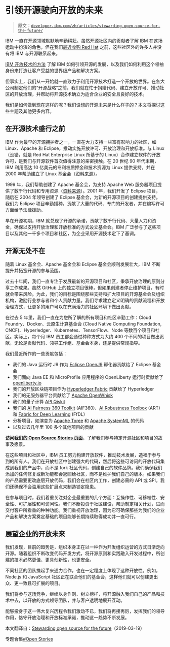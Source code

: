 # 引领开源驶向开放的未来

> 原文：[`developer.ibm.com/zh/articles/stewarding-open-source-for-the-future/`](https://developer.ibm.com/zh/articles/stewarding-open-source-for-the-future/)

IBM 一直在开源领域默默地辛勤耕耘。虽然开源社区内的贡献者了解 IBM 在这场运动中扮演的角色，但在我们[最近收购 Red Hat](https://newsroom.ibm.com/2018-05-08-IBM-and-Red-Hat-Join-Forces-to-Accelerate-Hybrid-Cloud-Adoption) 之前，这些社区外的许多人并没有将 IBM 与开源联系起来。

[IBM 开放技术的方法](https://www.ibm.com/developerworks/cn/cloud/library/cl-open-architecture-update/index.html)
了解 IBM 如何引领开源的发展，以及我们如何利用这个领袖身份来打造让客户受益的世界级产品和解决方案。

但事实上，我们从一开始就一直致力于利用开源技术打造一个开放的世界。在各大公司制定他们的“开源战略”之前，我们就在忙于捐赠代码、建立开放许可、推动社区的开放治理，并帮助将开源技术确立为适合企业的安全且良好的技术。

我们是如何做到现在这样的呢？我们设想的开源未来是什么样子的？本文将探讨这些主题及其他更多内容。

## 在开源技术盛行之前

IBM 作为最早的开源拥护者之一，一直在大力支持一些富有影响力的社区，如 Linux<reg>、Apache 和 Eclipse，推动实施开放许可、开放治理和开放标准。与 Linux（没错，就是 Red Hat Enterprise Linux 所基于的 Linux）合作建立软件的开放许可，是我们与开源软件首次值得注意的亲密接触。在 20 世纪 90 年代末期，IBM 利用高达 10 亿美元的专利权质押金和技术资源为 Linux 提供支持，并在 2000 年帮助建立了 Linux 基金会（[资料来源](https://www.linuxfoundation.org/about/)）。</reg>

1999 年，我们帮助创建了 Apache 基金会，为支持 Apache Web 服务器项目提供了数千行代码和专用资源（[资料来源](https://apache.org/foundation/press/pr_1999_06_30.html)）。2001 年，我们开发了 Eclipse 项目，随后在 2004 年领导创建了 Eclipse 基金会，为新的开源项目的创建提供支持。 我们为 Eclipse 项目辛勤播种，贡献了大量的代码、专门的开发者，并在编写许可方面给予法律援助。

早在开源初期，IBM 就兑现了开源的承诺，贡献了数千行代码、大量人力和资金，确保以支持开放治理和开放标准的方式设立基金会。IBM 广泛参与了这些项目以及其他一千多个项目和社区，为企业采用开源技术定下了基调。

## 开源无处不在

随着 Linux 基金会、Apache 基金会和 Eclipse 基金会顺利发展壮大，IBM 不断提升并拓宽开源的参与范围。

过去十年间，我们一直专注于发展最新的开源项目和社区，秉承开放治理的原则分享工作成果。虽然 GitHub 上的独立项目很棒，但如果创建者停止维护项目，有时就会带来风险。为此，我们的目标是围绕那些支持和扩大项目的开源基金会及组织机构，激励行业参与者和个人贡献力量。我们寻求建立定义明确的贡献流程和开放治理方式，让更多的用户可以在充满活力的社区环境下做出贡献。

在过去 5 年里，我们一直在为您所了解的所有项目和社区辛勤工作：Cloud Foundry、Docker、云原生计算基金会 (Cloud Native Computing Foundation, CNCF)、Hyperledger、Kubernetes、TensorFlow、Node 等数百个项目和社区。实际上，每个月 IBM 员工都会通过种种方式为大约 400 个不同的项目做出贡献，无论是贡献代码、领导工作组、基金会本身，还是提供常规指导。

我们最近所作的一些贡献包括：

*   我们的 Java 运行时 J9 作为 [Eclipse OpenJ9](https://www.eclipse.org/openj9/) 孵化器贡献给了 Eclipse 基金会
*   我们面向 Java EE 和 MicroProfile 应用程序的 OpenLiberty 运行时贡献给了 [openliberty.io](https://github.com/openliberty/)
*   我们的开放区块链项目作为 [Hyperledger Fabric](https://github.com/hyperledger/fabric) 贡献给了 Hyperledger
*   我们的无服务器平台贡献给了 [Apache OpenWhisk](https://openwhisk.apache.org/)
*   我们的量子计算 [API Qiskit](https://github.com/qiskit/)
*   我们的 [AI Fairness 360 Toolkit](https://github.com/IBM/AIF360) (AIF360)、[AI Robustness Toolbox](https://github.com/IBM/adversarial-robustness-toolbox) (ART) 和 [Fabric for Deep Learning](https://github.com/IBM/FfDL) (FfDL)
*   分析项目，如演变为 [Apache Toree](https://toree.apache.org/) 和 [Apache SystemML](https://systemml.incubator.apache.org/) 的代码
*   以及过去几年里 100 多个其他项目的贡献

**[访问我们的 Open Source Stories 页面](https://developer.ibm.com/zh/collections/open-stories/)**，了解我们参与特定开源社区和项目的故事及愿景。

在这些项目和社区中，IBM 员工努力构建开放软件，推动技术发展，造福于参与到的所有人。我们在开放社区中创建强大的代码，然后将这些可访问的开放代码集成到我们的产品中，而不是 fork 社区代码，创建自己的软件品牌。我们确保我们添加的任何修复或新功能都会返回给社区，而不是维护我们自己的版本。如果我们的产品需要更改底层开放代码，我们会在社区内工作，创建必需的 API 或 SPI。我们还确保不会滥用这些扩展点来制造锁定隐患。

在参与项目时，我们着重关注对企业最重要的几个方面：互操作性、可移植性、安全性、可扩展性和可访问性。我们不断投资于社区建设，帮助制定相关计划，进而交付客户所看重的种种功能。我们重视开放治理，因为它可确保那些为我们的企业产品和解决方案奠定基础的项目能够长期持续取得成功并一直可行。

## 展望企业的开放未来

我们发现，目前的趋势是，组织本身正在以一种作为开发组织运营的方式日渐走向开源。随着组织不断改变代码开发方式，将开源原则和实践融入开发过程中，所创建的技术必然更佳、更具创新性，也更安全。

不同社区的团队携起手来通力合作，也在一定程度上体现了这种开放性。例如，Node.js 和 JavaScript 社区正在联合他们的基金会，这样他们就可以创建更出众、更一致且可扩展的项目。

我们将参与这场竞争，继续以身作则、树立榜样，将开源融入我们自己的产品和技术中去，以开放的方式领导团队，并与客户透明地展开互动。

能够投身于这一伟大复兴历程令我们激动不已，我们将再接再厉，发挥我们的领导作用，恪守开放治理和开放标准承诺，推动这一趋势不断发展。

本文翻译自：[Stewarding open source for the future](https://developer.ibm.com/articles/stewarding-open-source-for-the-future/)（2019-03-19）

专题合集[#Open Stories](https://developer.ibm.com/zh/collections/open-stories/)